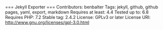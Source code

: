=== Jekyll Exporter ===
Contributors: benbalter
Tags: jekyll, github, github pages, yaml, export, markdown
Requires at least: 4.4
Tested up to: 6.8
Requires PHP: 7.2
Stable tag: 2.4.2
License: GPLv3 or later
License URI: http://www.gnu.org/licenses/gpl-3.0.html
